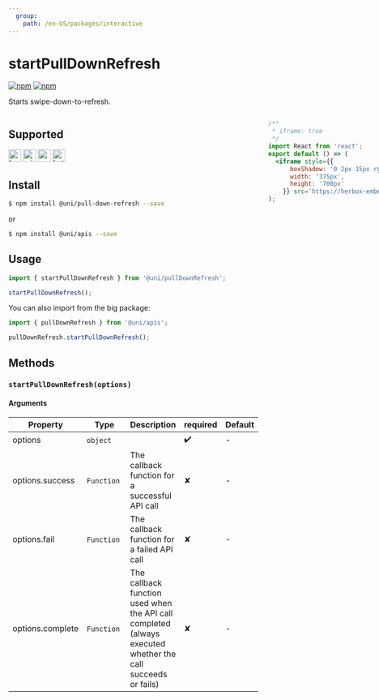 ```yaml
---
  group:
    path: /en-US/packages/interactive
---
```


# startPullDownRefresh 

[![npm](https://img.shields.io/npm/v/@uni/apis.svg)](https://www.npmjs.com/package/@uni/apis)
[![npm](https://img.shields.io/npm/v/@uni/pull-down-refresh.svg)](https://www.npmjs.com/package/@uni/pull-down-refresh)

Starts swipe-down-to-refresh.

<div style="display: flex;flex-direction: row;justify-content: space-between;">
<div style="margin-right: 20px;">

## Supported

<img alt="browser" src="https://gw.alicdn.com/tfs/TB1uYFobGSs3KVjSZPiXXcsiVXa-200-200.svg" width="25px" height="25px" title="h5" /> <img alt="miniApp" src="https://gw.alicdn.com/tfs/TB1bBpmbRCw3KVjSZFuXXcAOpXa-200-200.svg" width="25px" height="25px" title="ali miniprogram" /> <img alt="wechatMiniprogram" src="https://img.alicdn.com/tfs/TB1slcYdxv1gK0jSZFFXXb0sXXa-200-200.svg" width="25px" height="25px" title="wechatMiniprogram"> <img alt="bytedanceMicroApp" src="https://gw.alicdn.com/tfs/TB1jFtVzO_1gK0jSZFqXXcpaXXa-200-200.svg" width="25px" height="25px" title="bytedanceMicroApp">

## Install

```bash
$ npm install @uni/pull-down-refresh --save
```
or
```bash
$ npm install @uni/apis --save
```
## Usage

```javascript
import { startPullDownRefresh } from '@uni/pullDownRefresh';

startPullDownRefresh();
```


You can also import from the big package:

```js
import { pullDownRefresh } from '@uni/apis';

pullDownRefresh.startPullDownRefresh();
```

## Methods

### `startPullDownRefresh(options)`

#### Arguments

| Property | Type | Description | required | Default |
| --- | --- | --- | --- | --- |
| options | `object`  |  | ✔️ | - |
| options.success | `Function`  | The callback function for a successful API call | ✘ | - |
| options.fail | `Function`  | The callback function for a failed API call | ✘ | - |
| options.complete | `Function`  | The callback function used when the API call completed (always executed whether the call succeeds or fails) | ✘ | - |

</div>
<div>

```jsx | inline
/**
 * iframe: true
 */
import React from 'react';
export default () => (
  <iframe style={{
      boxShadow: '0 2px 15px rgba(0,0,0,0.1)',
      width: '375px',
      height: '700px'
    }} src='https://herbox-embed.alipay.com/p/uni/uni?previewZoom=100&view=preview&defaultPage=pages/pull-down-refresh/index&topSlider=false'></iframe>
);
```

<!-- <div style="display: flex;margin-top: 50px;">
  <div>
    <img src="https://img.alicdn.com/imgextra/i2/O1CN01iI0BJv1EyrORuBMUh_!!6000000000421-0-tps-690-662.jpg" width="200" height="200" />
    <div style="text-align: center;">wechat miniprogram</div>
  </div>
</div> -->

</div>
</div>

